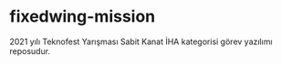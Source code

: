 # fixedwing-mission

2021 yılı Teknofest Yarışması Sabit Kanat İHA kategorisi görev yazılımı reposudur.
